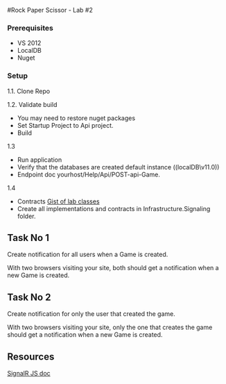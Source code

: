 #Rock Paper Scissor - Lab #2

### Prerequisites

- VS 2012
- LocalDB
- Nuget 

### Setup

1.1. Clone Repo

1.2. Validate build
- You may need to restore nuget packages
- Set Startup Project to Api project.
- Build

1.3
- Run application
- Verify that the databases are created default instance ((localDB\v11.0))
- Endpoint doc yourhost/Help/Api/POST-api-Game.

1.4 
- Contracts
[Gist of lab classes](https://gist.github.com/perokvist/5597873)
- Create all implementations and contracts in Infrastructure.Signaling folder.

## Task No 1

Create notification for all users when a Game is created.

With two browsers visiting your site, both should get a notification when a new Game is created.

## Task No 2

Create notification for only the user that created the game.

With two browsers visiting your site, only the one that creates the game should get a notification when a new Game is created.

## Resources
[SignalR JS doc](https://github.com/SignalR/SignalR/wiki/SignalR-JS-Client-Hubs)
